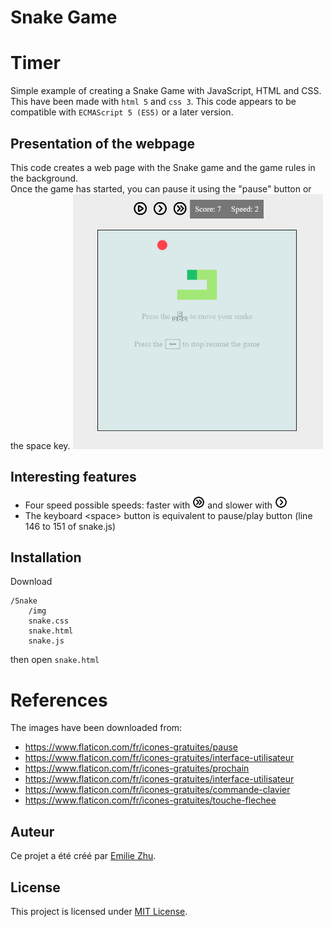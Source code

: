 # Snake Game

# Timer

Simple example of creating a Snake Game with JavaScript, HTML and CSS.  
This have been made with `html 5` and `css 3`. This code appears to be compatible with `ECMAScript 5 (ES5)` or a later version.

## Presentation of the webpage

This code creates a web page with the Snake game and the game rules in the background.  
Once the game has started, you can pause it using the "pause" button or the space key.
<img src="/test_img/test.png" style="width:400px" />

## Interesting features

 - Four speed possible speeds: faster with <img src="/img/fast.png" style="width:20px" /> and slower with <img src="/img/slow.png" style="width:20px" />
 - The keyboard \<space\> button is equivalent to pause/play button (line 146 to 151 of snake.js)

## Installation

Download
```
/Snake
    /img
    snake.css
    snake.html
    snake.js
```
then open `snake.html`

# References

The images have been downloaded from:
 - https://www.flaticon.com/fr/icones-gratuites/pause
 - https://www.flaticon.com/fr/icones-gratuites/interface-utilisateur
 - https://www.flaticon.com/fr/icones-gratuites/prochain
 - https://www.flaticon.com/fr/icones-gratuites/interface-utilisateur
 - https://www.flaticon.com/fr/icones-gratuites/commande-clavier
 - https://www.flaticon.com/fr/icones-gratuites/touche-flechee

## Auteur

Ce projet a été créé par [Emilie Zhu](https://github.com/emilie-zhu).

## License

This project is licensed under [MIT License](LICENSE).
